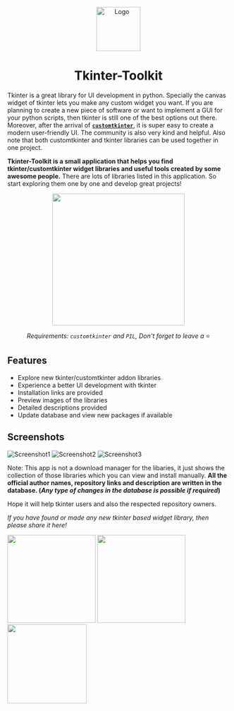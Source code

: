 <!-- PROJECT LOGO -->
<br />
<div align="center">
  <img src="https://github.com/Akascape/tkinter-toolkit/assets/89206401/3cdb512e-918f-4935-bbbc-ecc05a17701d" alt="Logo" width="100" height="100">
  <h1 align="center">Tkinter-Toolkit</h1>
</div>

Tkinter is a great library for UI development in python. Specially the canvas widget of tkinter lets you make any custom widget you want. If you are planning to create a new piece of software or want to implement a GUI for your python scripts, then tkinter is still one of the best options out there. Moreover, after the arrival of [**`customtkinter`**](https://github.com/TomSchimansky/CustomTkinter), it is super easy to create a modern user-friendly UI. The community is also very kind and helpful. Also note that both customtkinter and tkinter libraries can be used together in one project.


**Tkinter-Toolkit is a small application that helps you find tkinter/customtkinter widget libraries and useful tools created by some awesome people.** There are lots of libraries listed in this application. So start exploring them one by one and develop great projects! 

<div align="center">
  
[<img src="https://img.shields.io/badge/DOWNLOAD-Tkinter_Toolkit-informational?&color=38568b&logo=Python&logoColor=yellow" width="300">](https://github.com/Akascape/tkinter-toolkit/archive/refs/heads/main.zip)

*Requirements: `customtkinter` and `PIL`,*
*Don't forget to leave a* ⭐
</div>

## Features
- Explore new tkinter/customtkinter addon libraries
- Experience a better UI development with tkinter
- Installation links are provided
- Preview images of the libraries
- Detailed descriptions provided
- Update database and view new packages if available

## Screenshots
![Screenshot1](https://github.com/Akascape/tkinter-toolkit/assets/89206401/fa4c6fbd-707d-468e-9f85-6c7b8ab15ceb)
![Screenshot2](https://github.com/Akascape/tkinter-toolkit/assets/89206401/1884b4da-37c5-4b2c-ade4-4dd8b9012fa5)
![Screenshot3](https://github.com/Akascape/tkinter-toolkit/assets/89206401/3349b82d-9b92-4a26-82e5-9e54f3ebaf60)

Note: This app is not a download manager for the libaries, it just shows the collection of those libraries which you can view and install manually. **All the official author names, repository links and description are written in the database. (_Any type of changes in the database is possible if required_)**

Hope it will help tkinter users and also the respected repository owners. 

_If you have found or made any new tkinter based widget library, then please share it here!_

[<img src="https://img.shields.io/badge/ADD-NEW_LIBRARY-informational?&color=black&style=for-the-badge" width="200">](https://github.com/Akascape/tkinter-toolkit/discussions/new?category=add-this)
[<img src="https://img.shields.io/badge/Made_With-Tkinter-informational?&color=df0001&style=for-the-badge" width="200">](https://docs.python.org/3/library/tkinter.html)
[<img src="https://img.shields.io/badge/APP_LICENSE-MIT-informational?&color=green&style=for-the-badge" width="180">](https://github.com/Akascape/tkinter-toolkit/blob/main/LICENSE)
